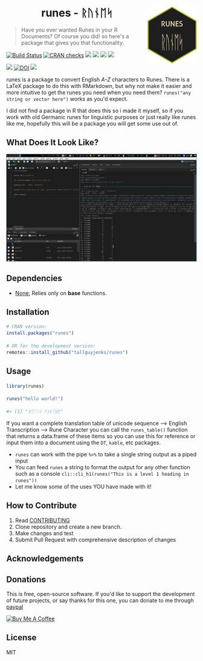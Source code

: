 <h1 align="center">
runes - ᚱᚢᚾᛖᛋ <img src="img/tinyhex.png" align="right">
</h1>

> Have you ever wanted Runes in your R Documents? Of course you did! so here's a package that gives you that functionality.


[![Build Status](https://travis-ci.org/tallguyjenks/runes.svg?branch=master)](https://travis-ci.org/tallguyjenks/runes)
[![CRAN checks](https://cranchecks.info/badges/summary/runes)](https://cran.r-project.org/web/checks/check_results_runes.html)
[![](https://www.r-pkg.org/badges/version/runes?color=orange)](https://cran.r-project.org/package=runes)
[![](http://cranlogs.r-pkg.org/badges/grand-total/runes?color=blue)](https://cran.r-project.org/package=runes)
[![](http://cranlogs.r-pkg.org/badges/last-month/runes?color=blue)](https://cran.r-project.org/package=runes)
[![](http://cranlogs.r-pkg.org/badges/last-week/runes?color=blue)](https://cran.r-project.org/package=runes)

[![](https://img.shields.io/badge/RDocumentation-0.1.0-blue)](https://www.rdocumentation.org/packages/runes/versions/0.1.0)
[![DOI](https://zenodo.org/badge/235950397.svg)](https://zenodo.org/badge/latestdoi/235950397)
[![](https://img.shields.io/badge/ORCiD-0000--0002--9604--3069-green)](https://orcid.org/0000-0002-9604-3069)

runes is a package to convert English _A-Z_ characters to Runes. There is a LaTeX package to do this with RMarkdown, but why not make it easier and more intuitive to get the runes you need when you need them? `runes("any string or vector here")` works as you'd expect.

I did not find a package in R that does this so i made it myself, so if you work with old Germanic runes for linguistic purposes or just really like runes like me, hopefully this will be a package you will get some use out of.

## What Does It Look Like?

![](./img/runesPreview.png)

## Dependencies

- <u>None:</u> Relies only on **base** functions.

## Installation

```r
# CRAN version:
install.packages("runes")

# OR for the development version:
remotes::install_github("tallguyjenks/runes")
```

## Usage

```r
library(runes)

runes("hello world!")

#> [1] "ᚻᛖᛚᛚᛟ ᚹᛟᚱᛚᛞ!"
```

If you want a complete translation table of unicode sequence --> English Transcription --> Rune Character you can call the `runes_table()` function that returns a data.frame of these items so you can use this for reference or input them into a document using the `DT`, `kable`, etc packages.

- `runes` can work with the pipe `%>%` to take a single string output as a piped input
- You can feed `runes` a string to format the output for any other function such as a console `cli::cli_h1(runes("This is a level 1 heading in runes"))`
- Let me know some of the uses YOU have made with it!

## How to Contribute

1. Read <a target="_blank" href="./CONTRIBUTING.md">CONTRIBUTING</a>
2. Clone repository and create a new branch.
3. Make changes and test
4. Submit Pull Request with comprehensive description of changes

## Acknowledgements

## Donations

This is free, open-source software. If you'd like to support the development of future projects, or say thanks for this one, you can donate to me through [paypal](https://www.paypal.me/tallguyjenks)

<!-- Buy me a coffee -->
<a href="https://www.buymeacoffee.com/tallguyjenks" target="_blank"><img src="https://www.buymeacoffee.com/assets/img/custom_images/orange_img.png" alt="Buy Me A Coffee" style="height: 41px !important;width: 174px !important;box-shadow: 0px 3px 2px 0px rgba(190, 190, 190, 0.5) !important;-webkit-box-shadow: 0px 3px 2px 0px rgba(190, 190, 190, 0.5) !important;" ></a>

## License

MIT
